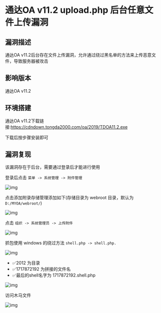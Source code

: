 # 通达OA v11.2 upload.php 后台任意文件上传漏洞

## 漏洞描述

通达OA v11.2后台存在文件上传漏洞，允许通过绕过黑名单的方法来上传恶意文件，导致服务器被攻击

## 影响版本

<a-checkbox checked>通达OA v11.2</a-checkbox></br>

## 环境搭建

<a-checkbox checked>通达OA v11.2下载链接:https://cdndown.tongda2000.com/oa/2019/TDOA11.2.exe</a-checkbox></br>

<a-checkbox checked>下载后按步骤安装即可</a-checkbox></br>

## 漏洞复现

该漏洞存在于后台，需要通过登录后才能进行使用

登录后点击 `菜单 -> 系统管理 -> 附件管理`

![img](https://security-1310978225.cos.ap-beijing.myqcloud.com/public/img/tongdaoa-13.png)



点击添加附录存储管理添加如下(存储目录为 webroot 目录，默认为 `D:/MYOA/webroot/`)

![img](https://security-1310978225.cos.ap-beijing.myqcloud.com/public/img/tongdaoa-14.png)

点击 `组织 -> 系统管理员 -> 上传附件`

![img](https://security-1310978225.cos.ap-beijing.myqcloud.com/public/img/tongdaoa-15.png)

抓包使用 windows 的绕过方法 `shell.php -> shell.php.`

![img](https://security-1310978225.cos.ap-beijing.myqcloud.com/public/img/tongdaoa-16.png)

- ✅2012 为目录
- ✅1717872192 为拼接的文件名
- ✅最后的shell名字为 1717872192.shell.php



![img](https://security-1310978225.cos.ap-beijing.myqcloud.com/public/img/tongdaoa-17.png)



访问木马文件

![img](https://security-1310978225.cos.ap-beijing.myqcloud.com/public/img/tongdaoa-18.png)